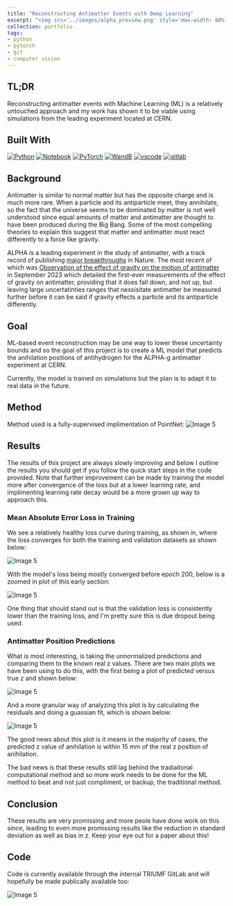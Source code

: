 ```yaml
---
title: "Reconstructing Antimatter Events with Deep Learning"
excerpt: "<img src='../images/alpha_preview.png' style='max-width: 60%; display: inline-block;'>"
collection: portfolio
tags:
- python
- pytorch
- git
- computer vision
---
```


## TL;DR
Reconstructing antimatter events with Machine Learning (ML) is a relatively untouched approach and my work has shown it to be viable using simulations from the leading experiment located at CERN.

## Built With

[![Python][python]][python-url]
[![Notebook][notebook]][notebook-url] 
[![PyTorch][pytorch]][pytorch-url]
[![WandB][wandb]][wandb-url] 
[![vscode][vscode]][vscode-url]
[![gitlab][gitlab]][gitlab-url]

[gitlab]: https://img.shields.io/badge/gitlab-%23181717.svg?style=for-the-badge&logo=gitlab&logoColor=white
[gitlab-url]: https://about.gitlab.com/

[python]: https://img.shields.io/badge/Python-3776AB?style=for-the-badge&logo=python&logoColor=white
[python-url]: https://www.python.org/

[notebook]: https://img.shields.io/badge/Made%20with-Jupyter-orange?style=for-the-badge&logo=Jupyter
[notebook-url]: https://jupyter.org/

[wandb]: https://img.shields.io/badge/Weights_&_Biases-FFBE00?style=for-the-badge&logo=WeightsAndBiases&logoColor=white
[wandb-url]: https://wandb.ai/site

[pytorch]: https://img.shields.io/badge/PyTorch-%23EE4C2C.svg?style=for-the-badge&logo=PyTorch&logoColor=white
[pytorch-url]: https://pytorch.org/


[vscode]: https://img.shields.io/badge/Visual%20Studio%20Code-0078d7.svg?style=for-the-badge&logo=visual-studio-code&logoColor=white
[vscode-url]: https://code.visualstudio.com/

## Background
Antimatter is similar to normal matter but has the opposite charge and is much more rare. When a particle and its antiparticle meet, they annihilate, so the fact that the universe seems to be dominated by matter is not well understood since equal amounts of matter and antimatter are thought to have been produced during the Big Bang. Some of the most compelling theories to explain this suggest that matter and antimatter must react differently to a force like gravity. 

ALPHA is a leading experiment in the study of antimatter, with a track record of publishing [major breakthroughs](https://alpha.web.cern.ch/publications) in Nature. The most recent of which was [Observation of the effect of gravity on the motion of antimatter](https://www.nature.com/articles/s41586-023-06527-1) in September 2023 which detailed the first-ever measurements of the effect of gravity on antimatter, providing that it does fall down, and not up, but leaving large uncertatinties ranges that nessisitate antimatter be measured further before it can be said if gravity effects a particle and its antiparticle differently. 

## Goal

ML-based event reconstruction may be one way to lower these uncertainty bounds and so the goal of this project is to create a ML model that predicts the anihilation positions of antihydrogen for the ALPHA-g antimatter experiment at CERN.

Currently, the model is trained on simulations but the plan is to adapt it to real data in the future.

## Method
Method used is a fully-supervised implimentation of PointNet:
<img src="../../images/alpha_method.png" alt="Image 5" style="max-width: 100%; display: inline-block;">

## Results

The results of this project are always slowly improving and below I outline the results you should get if you follow the quick start steps in the code provided. Note that further improvement can be made by training the model more after convergence of the loss but at a lower learning rate, and implimenting learning rate decay would be a more grown up way to approach this. 


### Mean Absolute Error Loss in Training

We see a relatively healthy loss curve during training, as shown in, where the loss converges for both the training and validation datasets as shown below:

<img src="../../images/MAE_overall.png" alt="Image 5" style="max-width: 100%; display: inline-block;">

With the model's loss being mostly converged before epoch 200, below is a zoomed in plot of this early section:

<img src="../../images/MAE_atEpoch200.png" alt="Image 5" style="max-width: 100%; display: inline-block;">

One thing that should stand out is that the validation loss is consistently lower than the training loss, and I'm pretty sure this is due dropout being used.

### Antimatter Position Predictions
What is most interesting, is taking the unnormalized predictions and comparing them to the known real z values. There are two main plots we have been using to do this, with the first being a plot of predicted versus true z and shown below:

<img src="../../images/valid_compare.png" alt="Image 5" style="max-width: 70%; display: inline-block;">

And a more granular way of analyzing this plot is by calculating the residuals and doing a guassian fit, which is shown below:

<img src="../../images/valid_residuals.png" alt="Image 5" style="max-width: 70%; display: inline-block;">

The good news about this plot is it means in the majority of cases, the predicted z value of anihilation is within 15 mm of the real z position of anihilation.

The bad news is that these results still lag behind the tradiaitonal computational method and so more work needs to be done for the ML method to beat and not just compliment, or backup, the traditional method. 


## Conclusion 

These results are very promissing and more peole have done work on this since, leading to even more promissing results like the reduction in standard deviation as well as bias in z. Keep your eye out for a paper about this!


## Code

Code is currently available through the internal TRIUMF GitLab and will hopefully be made publically available too:

<img src="../../images/gitlab.png" alt="Image 5" style="max-width: 100%; display: inline-block;">